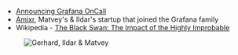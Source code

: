- [Announcing Grafana OnCall](https://grafana.com/blog/2021/11/09/announcing-grafana-oncall/)
- [Amixr](https://amixr.io/), Matvey's & Ildar's startup that joined the Grafana family
- Wikipedia - [The Black Swan: The Impact of the Highly Improbable](https://en.wikipedia.org/wiki/The_Black_Swan:_The_Impact_of_the_Highly_Improbable)

<figure class="richtext-figure richtext-figure--full">
  <img src="https://cdn.changelog.com/shipit/shipit-36--ildar-matvey.jpg" alt="Gerhard, Ildar & Matvey" loading="lazy">
</figure>
